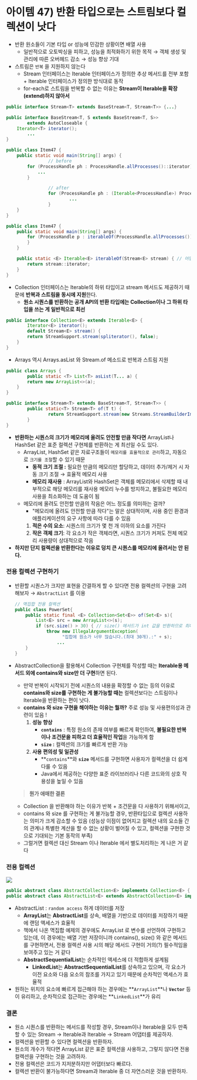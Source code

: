 # 아이템 47) 반환 타입으로는 스트림보다 컬렉션이 낫다

- 반환 원소들이 기본 타입 or 성능에 민감한 상황이면 배열 사용
    - 일반적으로 오토박싱을 피하고, 성능을 최적화하기 위한 목적
    → 객체 생성 및 관리에 따른 오버헤드 감소 → 성능 향상 기대
- 스트림은 `반복` 을 지원하지 않는다
    - Stream 인터페이스는 Iterable 인터페이스가 정의한 추상 메서드를 전부 포함 + Iterable 인터페이스가 정의한 방식대로 동작
    - for-each로 스트림을 반복할 수 없는 이유는 **Stream이 Iterable을 확장(extend)하지 않아서**

```java
public interface Stream<T> extends BaseStream<T, Stream<T>> {...}

public interface BaseStream<T, S extends BaseStream<T, S>>
        extends AutoCloseable {
    Iterator<T> iterator();
		...
}
```

```java
public class Item47 {
    public static void main(String[] args) {
				// before
        for (ProcessHandle ph : ProcessHandle.allProcesses()::iterator) { // method reference not expected here 컴파일 에러 발생
            ...
        }

				// after
				for (ProcessHandle ph : (Iterable<ProcessHandle>) ProcessHandle.allProcesses()::iterator) { // 난잡하고 직관성 떨어짐
						...
				}
    }
}
```

```java
public class Item47 {
    public static void main(String[] args) {
        for (ProcessHandle p : iterableOf(ProcessHandle.allProcesses())) {
        }
    }

    public static <E> Iterable<E> iterableOf(Stream<E> stream) { // 어댑터 메서드 사용 (클라이언트 코드를 복잡하게 만들고 속도 저하)
        return stream::iterator;
    }
}
```

- Collection 인터페이스는 Iterable의 하위 타입이고 stream 메서드도 제공하기 때문에 **반복과 스트림을 동시에 지원**한다.
    - **원소 시퀀스를 반환하는 공개 API의 반환 타입에는 Collection이나 그 하위 타입을 쓰는 게 일반적으로 최선**

```java
public interface Collection<E> extends Iterable<E> {
		Iterator<E> iterator();
		default Stream<E> stream() {
        return StreamSupport.stream(spliterator(), false);
    }
}
```

- Arrays 역시 Arrays.asList 와 Stream.of 메소드로 반복과 스트림 지원

```java
public class Arrays {
		public static <T> List<T> asList(T... a) {
        return new ArrayList<>(a);
    }
}

public interface Stream<T> extends BaseStream<T, Stream<T>> {
		public static<T> Stream<T> of(T t) {
				return StreamSupport.stream(new Streams.StreamBuilderImpl<>(t), false);
		}
}
```

- **반환하는 시퀀스의 크기가 메모리에 올려도 안전할 만큼 작다면** ArrayList나 HashSet 같은 표준 컬렉션 구현체를 반환하는 게 최선일 수도 있다.
    - ArrayList, HashSet 같은 자료구조들이 `메모리를 효율적으로 관리`하고, 자동으로 `크기를 조절`할 수 있기 때문
        - **동적 크기 조절 :** 필요한 만큼의 메모리만 할당하고, 데이터 추가/제거 시 자동 크기 조절 → 효율적 메모리 사용
        - **메모리 재사용** : ArrayList와 HashSet은 객체를 메모리에서 삭제할 때 내부적으로 해당 메모리를 재사용
        메모리 누수를 방지하고, 불필요한 메모리 사용을 최소화하는 데 도움이 됨
    - 메모리에 올려도 안전할 만큼의 작음은 어느 정도를 의미하는 걸까?
        - "메모리에 올려도 안전할 만큼 작다"는 말은 상대적이며, 사용 중인 환경과 애플리케이션의 요구 사항에 따라 다를 수 있음
        1. **적은 수의 요소**: 시퀀스의 크기가 몇 천 개 이하의 요소를 가진다
        2. **작은 객체 크기**: 각 요소가 작은 객체라면, 시퀀스 크기가 커져도 전체 메모리 사용량이 상대적으로 작음
- **하지만 단지 컬렉션을 반환한다는 이유로 덩치 큰 시퀀스를 메모리에 올려서는 안 된다.**

### 전용 컬렉션 구현하기

- 반환할 시퀀스가 크지만 표현을 간결하게 할 수 있다면 전용 컬렉션의 구현을 고려해보자 → `AbstractList` 를 이용
    
    ```java
    // 멱집합 전용 컬렉션
    public class PowerSet{
        public static final <E> Collection<Set<E>> of(Set<E> s){
            List<E> src = new ArrayList<>(s);
            if (src.size() > 30) { // size() 메서드가 int 값을 반환하므로 최대 길이가 Integer.MAX_VALUE 로 제한됨
                throw new IllegalArgumentException(
                      "집합에 원소가 너무 많습니다.(최대 30개).:" + s);
    				...
        }
    }
    ```
    
- AbstractCollection을 활용해서 Collection 구현체를 작성할 때는 **Iterable용 메서드 외에 contains와 size만 더 구현**하면 된다.
    - 만약 반복이 시작되기 전에 시퀀스의 내용을 확정할 수 없는 등의 이유로 **contains와 size를 구현하는 게 불가능할 때는** 컬렉션보다는 스트림이나 Iterable을 반환하는 편이 낫다.
    - **contains 와 size 구현을 해야하는 이유는 뭘까?** 주로 성능 및 사용편의성과 관련이 있음 !
        1. **성능 향상**
            - **`contains`** : 특정 원소의 존재 여부를 빠르게 확인하여, **불필요한 반복이나 조건문을 피하고 더 효율적인 작업**을 가능하게 함
            - **`size` :** 컬렉션의 크기를 빠르게 반환 가능
        2. **사용 편의성 및 일관성**
            - **`contains`**와 **`size`** 메서드를 구현하면 사용자가 컬렉션을 더 쉽게 다룰 수 있음
            - Java에서 제공하는 다양한 표준 라이브러리나 다른 코드와의 상호 작용성을 높일 수 있음
    
    > **뭔가 애매한 결론**
    > 
    - Collection 을 반환해야 하는 이유가 반복 + 조건문을 다 사용하기 위해서이고,
    - contains 와 size 를 구현하는 게 불가능할 경우, 반환타입으로 컬렉션 사용하는 의미가 크게 감소할 수 있음 
    (성능상 이점이 없어지고 컬렉션 내의 요소들 간의 관계나 특별한 계산을 할 수 없는 상황이 벌어질 수 있고, 컬렉션을 구현한 것으로 기대되는 기본 동작의 부족)
    - 그럴거면 컬렉션 대신 Stream 이나 Iterable 에서 별도처리하는 게 나은 거 같다
    

### 전용 컬렉션

![](https://file.notion.so/f/f/8c65f92d-6f83-471d-8b8b-2101f652bce7/3127ef66-6e64-4c26-ac34-f7a8ac8e6350/Untitled.png?id=fe41db4d-3937-46eb-a5d5-b4941b07f379&table=block&spaceId=8c65f92d-6f83-471d-8b8b-2101f652bce7&expirationTimestamp=1701043200000&signature=RSRSaIlyKpeItH9Lkt3JVdD0SQ1y385c_g4QyEI7iGA&downloadName=Untitled.png)

```java
public abstract class AbstractCollection<E> implements Collection<E> {
public abstract class AbstractList<E> extends AbstractCollection<E> implements List<E> {
```

- AbstractList : `random access` 하게 데이터를 저장
    - **ArrayList**는 **AbstractList**를 상속, 배열을 기반으로 데이터를 저장하기 때문에 랜덤 액세스가 효율적
    - 책에서 나온 멱집합 예제의 경우에도 ArrayList 로 변수를 선언하여 구현하고 있는데, 이 경우에는 배열 기반 저장이니까 
    contains(), size() 와 같은 메서드를 구현하면서, 전용 컬렉션 사용 시의 해당 메서드 구현이 거의(?) 필수적임을 보여주고 있는 거 같다
    - **AbstractSequentialList**는 순차적인 액세스에 더 적합하게 설계됨
        - **LinkedList**는 **AbstractSequentialList**를 상속하고 있으며, 각 요소가 이전 요소와 다음 요소의 참조를 가지고 있기 때문에 순차적인 액세스가 효율적
- 원하는 위치의 요소에 빠르게 접근해야 하는 경우에는 **`ArrayList`**나 **`Vector`** 등이 유리하고, 순차적으로 접근하는 경우에는 **`LinkedList`**가 유리

### 결론

- 원소 시퀀스를 반환하는 메서드를 작성할 경우, Stream이나 Iterable을 모두 만족할 수 있는 Stream → Iterable과 Iterable → Stream 어댑터를 제공하자.
- 컬렉션을 반환할 수 있다면 컬렉션을 반환하자.
- 원소의 개수가 적다면 ArrayList 같은 표준 컬렉션을 사용하고, 그렇지 않다면 전용 컬렉션을 구현하는 것을 고려하자.
- 전용 컬렉션은 코드가 지저분하지만 어댑터보다 빠르다.
- 컬렉션 반환이 불가능하다면 Stream과 Iterable 중 더 자연스러운 것을 반환하자.